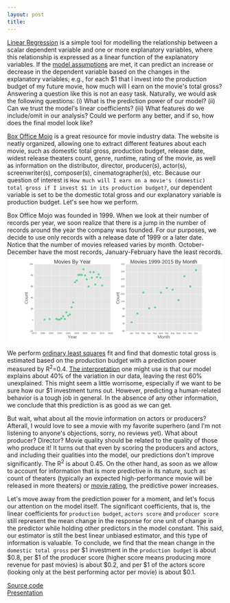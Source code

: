 ```yaml
---
layout: post
title: 
---
```


[Linear Regression](https://en.wikipedia.org/wiki/Linear_regression) is a simple tool for modelling the relationship 
between a scalar dependent variable and one or more explanatory variables, where this relationship is expressed as
a linear function of the explanatory variables. 
If the [model assumptions](http://www.statisticssolutions.com/assumptions-of-multiple-linear-regression/)
are met, it can predict an increase or decrease in the dependent variable based on the changes in the explanatory variables; e.g., for each $1 that I invest into the production budget of my future movie, how much will I earn on the movie's total gross? 
Answering a question like this is not an easy task. Naturally, we would ask the following questions: (i) What is the prediction power of our model? 
(ii) Can we trust the model's linear coefficients?
(iii) What features do we include/omit in our analysis? Could we perform any better, and if so, how does the final model look like?

[Box Office Mojo](http://www.boxofficemojo.com/)
is a great resource for movie industry data. The website is neatly organized, allowing one to extract different features about each movie, such as domestic total gross, production budget, release date, widest release theaters count, genre, runtime, rating of the movie, as well as information on the distributor, director, producer(s), actor(s), screenwriter(s), composer(s), cinematographer(s), etc. 
Because our question of interest is ``How much will I earn on a movie's (domestic) total gross if I invest $1 in its production budget?``, our dependent variable is set to be the domestic total gross and our explanatory variable is
production budget.
Let's see how we perform.

Box Office Mojo was founded in 1999. When we look at their number of records per year, we soon realize that there is a jump in the number of records around the year the company was founded. For our purposes, we decide to use only records with a release date of 1999 or a later date. Notice that the number of movies released varies by month. 
October-December have the most records, January-February have the least records.
![Box Office Mojo Records](/images/BoxOfficeMojo/actorproducer_count_vs_year+month.png)

We perform [ordinary least squares](https://en.wikipedia.org/wiki/Ordinary_least_squares) fit
and find that domestic total gross is estimated based on the production budget with a prediction power measured by 
R<sup>2</sup>=0.4.
[The interpretation](http://blog.minitab.com/blog/adventures-in-statistics/regression-analysis-how-do-i-interpret-r-squared-and-assess-the-goodness-of-fit) 
one might use is that our model explains about 40% of the variation in our data, leaving the rest 60% unexplained.
This might seem a little worrisome, especially if we want to be sure how our $1 investment turns out.
However, predicting a human-related behavior is a tough job in general. In the absence of any other information, we conclude that this prediction is as good as we can get.

But wait, what about all the movie information on actors or producers? Afterall, I would love to see a movie with my favorite superhero (and I'm not listening to anyone's objections, sorry, no reviews yet). What about producer? Director? Movie quality should be related to the quality of those who produce it! 
It turns out that even by scoring the producers and actors, and including their qualities into the model, our predictions don't improve significantly. The R<sup>2</sup> is about 0.45. 
On the other hand, as soon as we allow to account for information that is more predictive in its nature, such as
count of theaters (typically an expected high-performance movie will be released in more theaters) or 
[movie rating](http://www.metacritic.com/),
the predictive power increases.

Let's move away from the prediction power for a moment, and let's focus our attention on the model itself.
The significant coefficients, that is, the linear coefficients for ``production budget``, ``actors score`` and ``producer score`` still represent the mean change in the response for one unit of change in the predictor while holding other predictors in the model constant. This said, our estimator is still the best linear unbiased estimator,
and this type of information is valuable.
To conclude, we find that the mean change in the ``domestic total gross`` per $1 investment in the ``production budget`` is 
about $0.8, per $1 of the producer score (higher score means producing more revenue for past movies) 
is about $0.2, and per $1 of the actors score (looking only at the best performing actor per movie) 
is about $0.1.

[Source code](https://github.com/lpalova/Box-Office-Mojo---Analysis/tree/master/source-files)    
[Presentation](https://docs.google.com/presentation/d/1GLkTnWRyj4v8bTs55frT6jBn3Vv_8z6fsjY_XuADVbY/edit#slide=id.g10f7417bd3_0_19)















